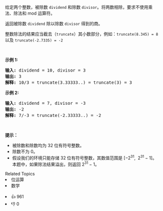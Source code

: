 <p>给定两个整数，被除数&nbsp;<code>dividend</code>&nbsp;和除数&nbsp;<code>divisor</code>。将两数相除，要求不使用乘法、除法和 mod 运算符。</p>

<p>返回被除数&nbsp;<code>dividend</code>&nbsp;除以除数&nbsp;<code>divisor</code>&nbsp;得到的商。</p>

<p>整数除法的结果应当截去（<code>truncate</code>）其小数部分，例如：<code>truncate(8.345) = 8</code> 以及 <code>truncate(-2.7335) = -2</code></p>

<p>&nbsp;</p>

<p><strong>示例&nbsp;1:</strong></p>

<pre><strong>输入:</strong> dividend = 10, divisor = 3
<strong>输出:</strong> 3
<strong>解释: </strong>10/3 = truncate(3.33333..) = truncate(3) = 3</pre>

<p><strong>示例&nbsp;2:</strong></p>

<pre><strong>输入:</strong> dividend = 7, divisor = -3
<strong>输出:</strong> -2
<strong>解释:</strong> 7/-3 = truncate(-2.33333..) = -2</pre>

<p>&nbsp;</p>

<p><strong>提示：</strong></p>

<ul> 
 <li>被除数和除数均为 32 位有符号整数。</li> 
 <li>除数不为&nbsp;0。</li> 
 <li>假设我们的环境只能存储 32 位有符号整数，其数值范围是 [−2<sup>31</sup>,&nbsp; 2<sup>31&nbsp;</sup>− 1]。本题中，如果除法结果溢出，则返回 2<sup>31&nbsp;</sup>− 1。</li> 
</ul>

<div><div>Related Topics</div><div><li>位运算</li><li>数学</li></div></div><br><div><li>👍 961</li><li>👎 0</li></div>